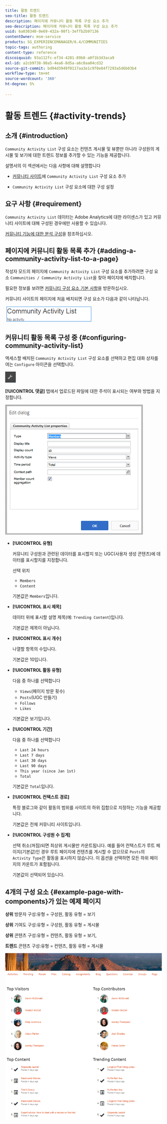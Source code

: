 ```yaml
---
title: 활동 트렌드
seo-title: 활동 트렌드
description: 페이지에 커뮤니티 활동 목록 구성 요소 추가
seo-description: 페이지에 커뮤니티 활동 목록 구성 요소 추가
uuid: 6a030340-0e69-432a-98f1-3effb2b97136
contentOwner: msm-service
products: SG_EXPERIENCEMANAGER/6.4/COMMUNITIES
topic-tags: authoring
content-type: reference
discoiquuid: 93a112fc-ef34-4281-89b8-a0f1b3d3aca9
exl-id: a2cb9738-98a5-4ea6-8d5a-a6c0aa04cd32
source-git-commit: bd94d3949f0117aa3e1c9f0e84f7293a5d6b03b4
workflow-type: tm+mt
source-wordcount: '360'
ht-degree: 5%

---
```


# 활동 트렌드 {#activity-trends}

## 소개 {#introduction}

`Community Activity List` 구성 요소는 컨텐츠 게시물 및 뷰뿐만 아니라 구성원의 게시물 및 보기에 대한 트렌드 정보를 추가할 수 있는 기능을 제공합니다.

설명서의 이 섹션에서는 다음 사항에 대해 설명합니다

* [커뮤니티 사이트](overview.md#community-sites)에 `Community Activity List` 구성 요소 추가

* `Community Activity List` 구성 요소에 대한 구성 설정

## 요구 사항 {#requirement}

`Community Activity List` 데이터는 Adobe Analytics에 대한 라이센스가 있고 커뮤니티 사이트에 대해 구성된 경우에만 사용할 수 있습니다.

[커뮤니티 기능에 대한 분석 구성](analytics.md)을 참조하십시오.

## 페이지에 커뮤니티 활동 목록 추가 {#adding-a-community-activity-list-to-a-page}

작성자 모드의 페이지에 `Community Activity List` 구성 요소를 추가하려면 구성 요소 `Communities / Community Activity List`을 찾아 페이지에 배치합니다.

필요한 정보를 보려면 [커뮤니티 구성 요소 기본 사항](basics.md)을 방문하십시오.

커뮤니티 사이트의 페이지에 처음 배치되면 구성 요소가 다음과 같이 나타납니다.

![chlimage_1-227](assets/chlimage_1-227.png)

## 커뮤니티 활동 목록 구성 중 {#configuring-community-activity-list}

액세스할 배치된 `Community Activity List` 구성 요소를 선택하고 편집 대화 상자를 여는 `Configure` 아이콘을 선택합니다.

![chlimage_1-228](assets/chlimage_1-228.png)

**[!UICONTROL 댓글]** 탭에서 업로드된 파일에 대한 주석이 표시되는 여부와 방법을 지정합니다.

![chlimage_1-229](assets/chlimage_1-229.png)

* **[!UICONTROL 유형]**

   커뮤니티 구성원과 관련된 데이터를 표시할지 또는 UGC(사용자 생성 콘텐츠)에 데이터를 표시할지를 지정합니다.

   선택 위치
   * `Members`
   * `Content`

   기본값은 `Members`입니다.

* **[!UICONTROL 표시 제목]**

   데이터 위에 표시할 설명 제목(예: `Trending Content`)입니다.

   기본값은 제목이 아닙니다.

* **[!UICONTROL 표시 개수]**

   나열할 항목의 수입니다.

   기본값은 10입니다.

* **[!UICONTROL 활동 유형]**

   다음 중 하나를 선택합니다
   * `Views`(페이지 방문 횟수)
   * `Posts`(UGC 만들기)
   * `Follows`
   * `Likes`

   기본값은 보기입니다.

* **[!UICONTROL 기간]**

   다음 중 하나를 선택합니다
   * `Last 24 hours`
   * `Last 7 days`
   * `Last 30 days`
   * `Last 90 days`
   * `This year (since Jan 1st)`
   * `Total`

   기본값은 `Total`입니다.

* **[!UICONTROL 컨텍스트 경로]**

   특정 블로그와 같이 활동의 범위를 사이트의 하위 집합으로 지정하는 기능을 제공합니다.

   기본값은 전체 커뮤니티 사이트입니다.

* **[!UICONTROL 구성원 수 집계]**

   선택 취소(꺼짐)되면 최상위 게시물만 카운트됩니다. 예를 들어 컨텍스트가 루트 페이지(기본값)인 경우 루트 페이지에 컨텐츠를 게시할 수 없으므로 `Posts`의 `Activity Type`은 활동을 표시하지 않습니다. 이 옵션을 선택하면 모든 하위 페이지의 카운트가 포함됩니다.

   기본값이 선택되어 있습니다.

## 4개의 구성 요소 {#example-page-with-components}가 있는 예제 페이지

**상위** 방문자 구성:유형 = 구성원, 활동 유형 = 보기

**상위** 기여도 구성:유형 = 구성원, 활동 유형 = 게시물

**상위** 콘텐츠 구성:유형 = 컨텐츠, 활동 유형 = 보기,

**트렌드** 콘텐츠 구성:유형 = 컨텐츠, 활동 유형 = 게시물

![chlimage_1-230](assets/chlimage_1-230.png)
